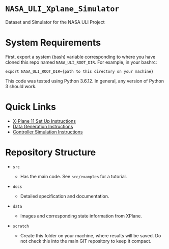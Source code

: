 # `NASA_ULI_Xplane_Simulator`
Dataset and Simulator for the NASA ULI Project

# System Requirements
First, export a system (bash) variable corresponding to where you have cloned this repo named `NASA_ULI_ROOT_DIR`. For example, in your bashrc:

`export NASA_ULI_ROOT_DIR={path to this directory on your machine}`

This code was tested using Python 3.6.12. In general, any version of Python 3 should work.

# Quick Links
* [X-Plane 11 Set Up Instructions](src/)
* [Data Generation Instructions](src/data_generation)
* [Controller Simulation Instructions](src/simulation)

# Repository Structure
- `src`
    - Has the main code. See `src/examples` for a tutorial.

- `docs`
    - Detailed specification and documentation.

- `data`
    - Images and corresponding state information from XPlane. 

- `scratch`
    - Create this folder on your machine, where results will be saved. Do not check this into the main GIT repository to keep it compact.

